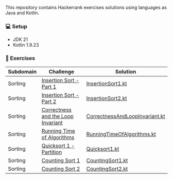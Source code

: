 
<p>This repository contains Hackerrank exercises solutions using languages as Java and Kotlin.</p>

### :computer: Setup

- JDK 21
- Kotlin 1.9.23

### :memo: Exercises
| Subdomain | Challenge                                                                                                 | Solution                                                                                                                                               |
|-----------|-----------------------------------------------------------------------------------------------------------|--------------------------------------------------------------------------------------------------------------------------------------------------------|
| Sorting   | [Insertion Sort - Part 1](https://www.hackerrank.com/challenges/insertionsort1/problem)                   | [InsertionSort1.kt](https://github.com/dudalealf/hackerrank-solutions/blob/master/src/main/kotlin/sorting/InsertionSort1.kt)                           |
| Sorting   | [Insertion Sort - Part 2](https://www.hackerrank.com/challenges/insertionsort2/problem)                   | [InsertionSort2.kt](https://github.com/dudalealf/hackerrank-solutions/blob/master/src/main/kotlin/sorting/InsertionSort2.kt)                           |                                                                                                      
| Sorting   | [Correctness and the Loop Invariant](https://www.hackerrank.com/challenges/correctness-invariant/problem) | [CorrectnessAndLoopInvariant.kt](https://github.com/dudalealf/hackerrank-solutions/blob/master/src/main/kotlin/sorting/CorrectnessAndLoopInvariant.kt) |                                                                                                      
| Sorting   | [Running Time of Algorithms](https://www.hackerrank.com/challenges/runningtime/problem)                   | [RunningTimeOfAlgorithms.kt](https://github.com/dudalealf/hackerrank-solutions/blob/master/src/main/kotlin/sorting/RunningTimeOfAlgorithms.kt)         |
| Sorting   | [Quicksort 1 - Partition](https://www.hackerrank.com/challenges/quicksort1/problem)                       | [Quicksort1.kt](https://github.com/dudalealf/hackerrank-solutions/blob/master/src/main/kotlin/sorting/Quicksort1.kt)                                   |
| Sorting   | [Counting Sort 1](https://www.hackerrank.com/challenges/countingsort1/problem)                            | [CountingSort1.kt](https://github.com/dudalealf/hackerrank-solutions/blob/master/src/main/kotlin/sorting/CountingSort1.kt)                             |
| Sorting   | [Counting Sort 2](https://www.hackerrank.com/challenges/countingsort2/problem)                            | [CountingSort2.kt](https://github.com/dudalealf/hackerrank-solutions/blob/master/src/main/kotlin/sorting/CountingSort2.kt)                             |


